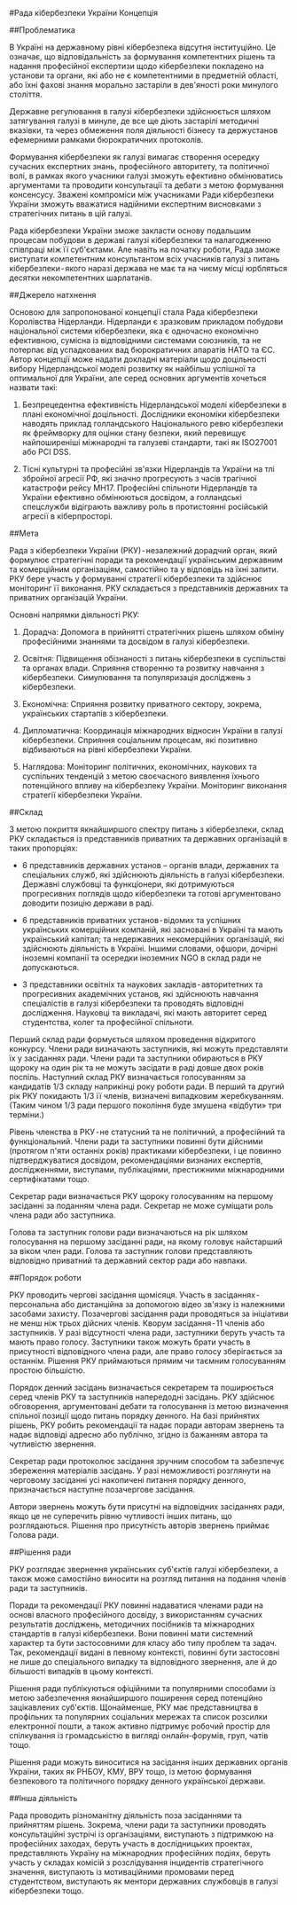 #Рада кібербезпеки України
Концепція

##Проблематика

В Україні на державному рівні кібербезпека відсутня інституційно. Це означає, що відповідальність за формування компетентних рішень та надання професійної експертизи щодо кібербезпеки покладено на установи та органи, які або не є компетентними в предметній області, або їхні фахові знання морально застаріли в дев'яності роки минулого століття.

Державне регулювання в галузі кібербезпеки здійснюється шляхом затягування галузі в минуле, де все ще діють застарілі методичні вказівки, та через обмеження поля діяльності бізнесу та держустанов ефемерними рамками бюрократичних протоколів.

Формування кібербезпеки як галузі вимагає створення осередку сучасних експертних знань, професійного авторитету, та політичної волі, в рамках якого учасники галузі зможуть ефективно обмінюватись аргументами та проводити консультації та дебати з метою формування консенсусу. Зважені компроміси між учасниками Ради кібербезпеки України зможуть вважатися надійними експертним висновками з стратегічних питань в цій галузі.

Рада кібербезпеки України зможе закласти основу подальшим процесам побудови в державі галузі кібербезпеки та налагодженню співпраці між її суб'єктами. Але навіть на початку роботи, Рада зможе виступати компетентним консультантом всіх учасників галузі з питань кібербезпеки - якого наразі держава не має та на чиєму місці юрбляться десятки некомпетентних шарлатанів.

##Джерело натхнення

Основою для запропонованої концепції стала Рада кібербезпеки Королівства Нідерланди. Нідерланди є зразковим прикладом побудови національної системи кібербезпеки, яка є одночасно економічно ефективною, сумісна із відповідними системами союзників, та не потерпає від успадкованих вад бюрократичних апаратів НАТО та ЄС. Автор концепції може надати докладні матеріали щодо доцільності вибору Нідерландської моделі розвитку як найбільш успішної та оптимальної для України, але серед основних аргументів хочеться назвати такі:

1. Безпрецедентна ефективність Нідерландської моделі кібербезпеки в плані економічної доцільності. Дослідники економіки кібербезпеки наводять приклад голландського Національного ревю кібербезпеки як фреймворку для оцінки стану безпеки, який перевищує найпоширеніші міжнародні та галузеві стандарти, такі як ISO27001 або PCI DSS.

2. Тісні культурні та професійні зв'язки Нідерландів та України на тлі збройної агресії РФ, які значно прогресують з часів трагічної катастрофи рейсу MH17. Професійні спільноти Нідерландів та України ефективно обмінюються досвідом, а голландські спецслужби відіграють важливу роль в протистоянні російській агресії в кіберпросторі.

##Мета

Рада з кібербезпеки України (РКУ) - незалежний дорадчий орган, який формулює стратегічні поради та рекомендації українським державним та комерційним організаціям, самостійно та у відповідь на їхні запити. РКУ бере участь у формуванні стратегії кібербезпеки та здійснює моніторинг її виконання. РКУ складається з представників державних та приватних організацій України.

Основні напрямки діяльності РКУ:

1. Дорадча: Допомога в прийнятті стратегічних рішень шляхом обміну професійними знаннями та досвідом в галузі кібербезпеки.

2. Освітня: Підвищення обізнаності з питань кібербезпеки в суспільстві та органах влади. Сприяння створенню та розвитку навчання з кібербезпеки. Симулювання та популяризація досліджень з кібербезпеки.

3. Економічна: Сприяння розвитку приватного сектору, зокрема, українських стартапів з кібербезпеки.

4. Дипломатична: Координація міжнародних відносин України в галузі кібербезпеки. Сприяння соціальним процесам, які позитивно відбиваються на рівні кібербезпеки України.

5. Наглядова: Моніторинг політичних, економічних, наукових та суспільних тенденцій з метою своєчасного виявлення їхнього потенційного впливу на кібербезпеку України. Моніторинг виконання стратегії кібербезпеки України.

##Склад

З метою покриття якнайширшого спектру питань з кібербезпеки, склад РКУ складається із представників приватних та державних організацій в таких пропорціях:

- 6 представників державних установ – органів влади, державних та спеціальних служб, які здійснюють діяльність в галузі кібербезпеки. Державні службовці та функціонери, які дотримуються прогресивних поглядів щодо кібербезпеки та готові аргументовано доводити позицію держави в раді.

- 6 представників приватних установ - відомих та успішних українських комерційних компаній, які засновані в Україні та мають український капітал; та недержавних некомерційних організацій, які здійснюють діяльність в Україні. Іншими словами, офшори, дочірні іноземні компанії та осередки іноземних NGO в склад ради не допускаються.

- 3 представники освітніх та наукових закладів - авторитетних та прогресивних академічних установ, які здійснюють навчання спеціалістів в галузі кібербезпеки та проводять відповідні дослідження. Науковці та викладачі, які мають авторитет серед студентства, колег та професійної спільноти.

Перший склад ради формується шляхом проведення відкритого конкурсу. Члени ради визначають заступників, які можуть представляти їх у засіданнях ради. Члени ради та заступники обираються в РКУ щороку на один рік та не можуть засідати в раді довше двох років поспіль. Наступний склад РКУ визначається голосуванням за кандидатів 1/3 складу наприкінці року роботи ради. В перший та другий рік РКУ покидають 1/3 її членів, визначені випадковим жеребкуванням. (Таким чином 1/3 ради першого покоління буде змушена «відбути» три терміни.)

Рівень членства в РКУ - не статусний та не політичний, а професійний та функціональний. Члени ради та заступники повинні бути дійсними (протягом п'яти останніх років) практиками кібербезпеки, і це повинно підтверджуватися досвідом, рекомендаціями визнаних експертів, дослідженнями, виступами, публікаціями, престижними міжнародними сертифікатами тощо.

Секретар ради визначається РКУ щороку голосуванням на першому засіданні за поданням члена ради. Секретар не може суміщати роль члена ради або заступника.

Голова та заступник голови ради визначаються на рік шляхом голосування на першому засіданні ради, на якому головує найстарший за віком член ради. Голова та заступник голови представляють відповідно приватний та державний сектор ради або навпаки.

##Порядок роботи

РКУ проводить чергові засідання щомісяця. Участь в засіданнях - персональна або дистанційна за допомогою відео зв'язку із належними засобами захисту. Позачергові засідання ради проводяться за ініціативи не менш ніж трьох дійсних членів. Кворум засідання - 11 членів або заступників. У разі відсутності члена ради, заступники беруть участь та мають право голосу. Заступники також можуть брати участь в присутності відповідного члена ради, але право голосу зберігається за останнім. Рішення РКУ приймаються прямим чи таємним голосуванням простою більшістю.

Порядок денний засідань визначається секретарем та поширюється серед членів РКУ та заступників напередодні засідань. РКУ здійснює обговорення, аргументовані дебати та голосування із метою визначення спільної позиції щодо питань порядку денного. На базі прийнятих рішень, РКУ робить рекомендації та надає поради авторам звернень та надає відповіді адресно або публічно, згідно із бажанням автора та чутливістю звернення.

Секретар ради протоколює засідання зручним способом та забезпечує збереження матеріалів засідань. У разі неможливості розглянути на черговому засіданні усі накопичені питання порядку денного, призначається наступне позачергове засідання.

Автори звернень можуть бути присутні на відповідних засіданнях ради, якщо це не суперечить рівню чутливості інших питань, що розглядаються. Рішення про присутність авторів звернень приймає Голова ради.

##Рішення ради

РКУ розглядає звернення українських суб'єктів галузі кібербезпеки, а також може самостійно виносити на розгляд питання на подання членів ради та заступників.

Поради та рекомендації РКУ повинні надаватися членами ради на основі власного професійного досвіду, з використанням сучасних результатів досліджень, методичних посібників та міжнародних стандартів в галузі кібербезпеки. Вони повинні мати системний характер та бути застосовними для класу або типу проблем та задач. Так, рекомендації видані в певному контексті, повинні бути застосовні не лише до спеціального випадку та відповідного звернення, але й до більшості випадків в цьому контексті.

Рішення ради публікуються офіційними та популярними способами із метою забезпечення якнайширшого поширення серед потенційно зацікавлених суб'єктів. Щонайменше, РКУ має представництва в профільних та популярних соціальних мережах та список розсилки електронної пошти, а також активно підтримує робочий простір для спілкування із громадськістю в вигляді онлайн-форумів, груп, чатів тощо.

Рішення ради можуть виноситися на засідання інших державних органів України, таких як РНБОУ, КМУ, ВРУ тощо, із метою формування безпекового та політичного порядку денного української держави.

##Інша діяльність

Рада проводить різноманітну діяльність поза засіданнями та прийняттям рішень. Зокрема, члени ради та заступники проводять консультаційні зустрічі із організаціями, виступають з підтримкою на професійних заходах, беруть участь в дослідницьких проектах, представляють Україну на міжнародних професійних подіях, беруть участь у складах комісій з розслідування інцидентів стратегічного значення, виступають із мотиваційними промовами перед студентством, виступають як ментори державних службовців в галузі кібербезпеки тощо.